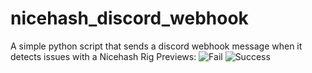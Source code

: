 # nicehash_discord_webhook
A simple python script that sends a discord webhook message when it detects issues with a Nicehash Rig
Previews: 
![Fail](https://i.gyazo.com/64852353d166afa2a725516d498fe13d.png)
![Success](https://cdn.discordapp.com/attachments/762826315387633664/940785183454527498/fca1c9fd161d9b06dda3b82999fbc48d.png)
